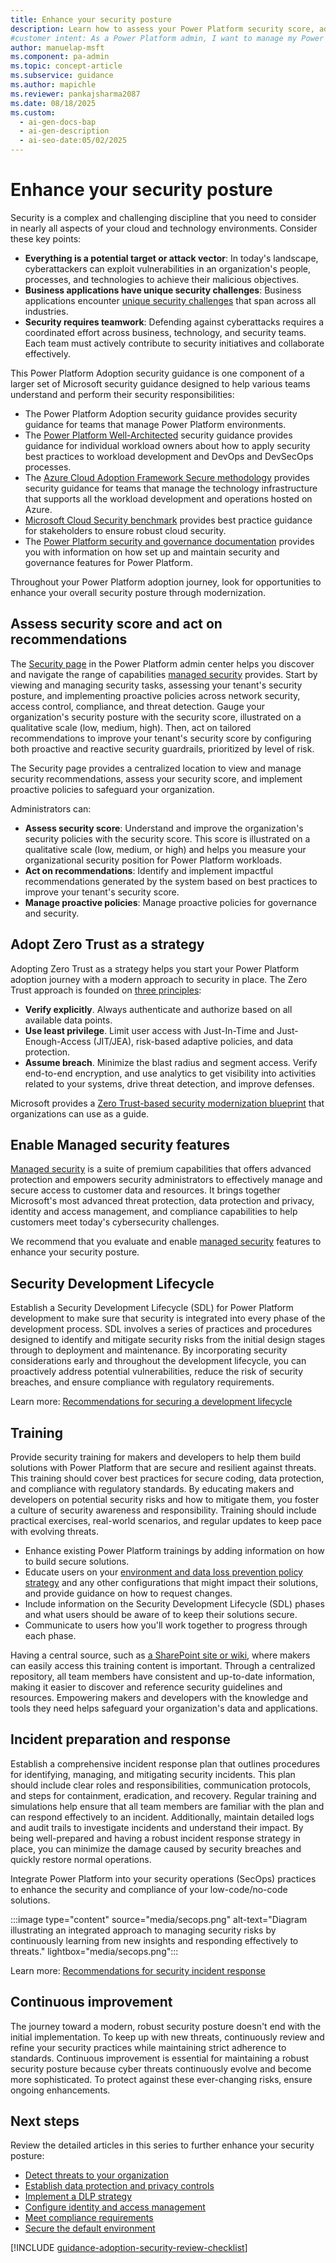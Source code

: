 ```yaml
---
title: Enhance your security posture
description: Learn how to assess your Power Platform security score, adopt Zero Trust principles, and implement managed security features to protect your organization.
#customer intent: As a Power Platform admin, I want to manage my Power Platform security posture so that I can ensure the security of my organization's data and applications.
author: manuelap-msft
ms.component: pa-admin
ms.topic: concept-article
ms.subservice: guidance
ms.author: mapichle
ms.reviewer: pankajsharma2087
ms.date: 08/18/2025
ms.custom:
  - ai-gen-docs-bap
  - ai-gen-description
  - ai-seo-date:05/02/2025
---
```


# Enhance your security posture

Security is a complex and challenging discipline that you need to consider in nearly all aspects of your cloud and technology environments. Consider these key points:

- **Everything is a potential target or attack vector**: In today's landscape, cyberattackers can exploit vulnerabilities in an organization's people, processes, and technologies to achieve their malicious objectives.
- **Business applications have unique security challenges**: Business applications encounter [unique security challenges](assess-security-posture.md#typical-security-challenges-in-business-applications) that span across all industries.
- **Security requires teamwork**: Defending against cyberattacks requires a coordinated effort across business, technology, and security teams. Each team must actively contribute to security initiatives and collaborate effectively.

This Power Platform Adoption security guidance is one component of a larger set of Microsoft security guidance designed to help various teams understand and perform their security responsibilities:

- The Power Platform Adoption security guidance provides security guidance for teams that manage Power Platform environments.
- The [Power Platform Well-Architected](/power-platform/well-architected/security/) security guidance provides guidance for individual workload owners about how to apply security best practices to workload development and DevOps and DevSecOps processes.
- The [Azure Cloud Adoption Framework Secure methodology](/azure/cloud-adoption-framework/secure/overview) provides security guidance for teams that manage the technology infrastructure that supports all the workload development and operations hosted on Azure.
- [Microsoft Cloud Security benchmark](/security/benchmark/azure/) provides best practice guidance for stakeholders to ensure robust cloud security.
- The [Power Platform security and governance documentation](/power-platform/admin/security) provides you with information on how set up and maintain security and governance features for Power Platform.

Throughout your Power Platform adoption journey, look for opportunities to enhance your overall security posture through modernization. 

## Assess security score and act on recommendations

The [Security page](/power-platform/admin/security/security-overview) in the Power Platform admin center helps you discover and navigate the range of capabilities [managed security](/power-platform/admin/security/managed-security) provides. Start by viewing and managing security tasks, assessing your tenant's security posture, and implementing proactive policies across network security, access control, compliance, and threat detection. Gauge your organization's security posture with the security score, illustrated on a qualitative scale (low, medium, high). Then, act on tailored recommendations to improve your tenant's security score by configuring both proactive and reactive security guardrails, prioritized by level of risk.

The Security page provides a centralized location to view and manage security recommendations, assess your security score, and implement proactive policies to safeguard your organization.

Administrators can:

- **Assess security score**: Understand and improve the organization's security policies with the security score. This score is illustrated on a qualitative scale (low, medium, or high) and helps you measure your organizational security position for Power Platform workloads.
- **Act on recommendations**: Identify and implement impactful recommendations generated by the system based on best practices to improve your tenant's security score.
- **Manage proactive policies**: Manage proactive policies for governance and security.

## Adopt Zero Trust as a strategy

Adopting Zero Trust as a strategy helps you start your Power Platform adoption journey with a modern approach to security in place. The Zero Trust approach is founded on [three principles](/security/zero-trust/adopt/zero-trust-adoption-overview#zero-trust-principles-for-the-c-suite):

- **Verify explicitly**. Always authenticate and authorize based on all available data points.
- **Use least privilege**. Limit user access with Just-In-Time and Just-Enough-Access (JIT/JEA), risk-based adaptive policies, and data protection.
- **Assume breach**. Minimize the blast radius and segment access. Verify end-to-end encryption, and use analytics to get visibility into activities related to your systems, drive threat detection, and improve defenses.

Microsoft provides a [Zero Trust-based security modernization blueprint](/security/zero-trust/adopt/rapidly-modernize-security-posture) that organizations can use as a guide.

## Enable Managed security features

[Managed security](/power-platform/admin/security/managed-security) is a suite of premium capabilities that offers advanced protection and empowers security administrators to effectively manage and secure access to customer data and resources. It brings together Microsoft's most advanced threat protection, data protection and privacy, identity and access management, and compliance capabilities to help customers meet today's cybersecurity challenges.

We recommend that you evaluate and enable [managed security](/power-platform/admin/security/managed-security) features to enhance your security posture.

## Security Development Lifecycle 

Establish a Security Development Lifecycle (SDL) for Power Platform development to make sure that security is integrated into every phase of the development process. SDL involves a series of practices and procedures designed to identify and mitigate security risks from the initial design stages through to deployment and maintenance. By incorporating security considerations early and throughout the development lifecycle, you can proactively address potential vulnerabilities, reduce the risk of security breaches, and ensure compliance with regulatory requirements.

Learn more: [Recommendations for securing a development lifecycle](/power-platform/well-architected/security/secure-development-lifecycle)

## Training

Provide security training for makers and developers to help them build solutions with Power Platform that are secure and resilient against threats. This training should cover best practices for secure coding, data protection, and compliance with regulatory standards. By educating makers and developers on potential security risks and how to mitigate them, you foster a culture of security awareness and responsibility. Training should include practical exercises, real-world scenarios, and regular updates to keep pace with evolving threats.

- Enhance existing Power Platform trainings by adding information on how to build secure solutions.
- Educate users on your [environment and data loss prevention policy strategy](environment-strategy.md) and any other configurations that might impact their solutions, and provide guidance on how to request changes.
- Include information on the Security Development Lifecycle (SDL) phases and what users should be aware of to keep their solutions secure.
- Communicate to users how you'll work together to progress through each phase.

Having a central source, such as [a SharePoint site or wiki](wiki-community.md#sharepoint-communication-site), where makers can easily access this training content is important. Through a centralized repository, all team members have consistent and up-to-date information, making it easier to discover and reference security guidelines and resources. Empowering makers and developers with the knowledge and tools they need helps safeguard your organization's data and applications.

## Incident preparation and response

Establish a comprehensive incident response plan that outlines procedures for identifying, managing, and mitigating security incidents. This plan should include clear roles and responsibilities, communication protocols, and steps for containment, eradication, and recovery. Regular training and simulations help ensure that all team members are familiar with the plan and can respond effectively to an incident. Additionally, maintain detailed logs and audit trails to investigate incidents and understand their impact. By being well-prepared and having a robust incident response strategy in place, you can minimize the damage caused by security breaches and quickly restore normal operations.

Integrate Power Platform into your security operations (SecOps) practices to enhance the security and compliance of your low-code/no-code solutions.

:::image type="content" source="media/secops.png" alt-text="Diagram illustrating an integrated approach to managing security risks by continuously learning from new insights and responding effectively to threats." lightbox="media/secops.png":::

Learn more: [Recommendations for security incident response](/power-platform/well-architected/security/incident-response)

## Continuous improvement

The journey toward a modern, robust security posture doesn't end with the initial implementation. To keep up with new threats, continuously review and refine your security practices while maintaining strict adherence to standards. Continuous improvement is essential for maintaining a robust security posture because cyber threats continuously evolve and become more sophisticated. To protect against these ever-changing risks, ensure ongoing enhancements.

## Next steps

Review the detailed articles in this series to further enhance your security posture:

- [Detect threats to your organization](threat-detection.md)
- [Establish data protection and privacy controls](data-protection.md)
- [Implement a DLP strategy](dlp-strategy.md)
- [Configure identity and access management](conditional-access.md)
- [Meet compliance requirements](compliance.md)
- [Secure the default environment](secure-default-environment.md)

[!INCLUDE [guidance-adoption-security-review-checklist](../../includes/guidance-adoption-security-review-checklist.md)]